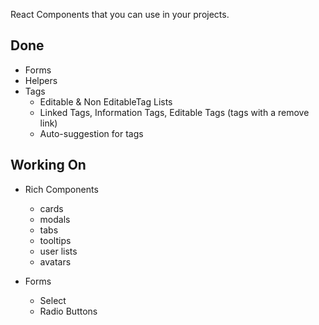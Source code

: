 React Components that you can use in your projects.

Done
----
- Forms
- Helpers
- Tags
     - Editable & Non EditableTag Lists
     - Linked Tags, Information Tags, Editable Tags (tags with a remove link)
     - Auto-suggestion for tags
 
Working On
---

- Rich Components
     - cards 
     - modals
     - tabs
     - tooltips
     - user lists
     - avatars
 
- Forms
     - Select
     - Radio Buttons